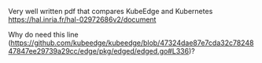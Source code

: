 Very well written pdf that compares KubeEdge and Kubernetes
https://hal.inria.fr/hal-02972686v2/document

Why do need this line (https://github.com/kubeedge/kubeedge/blob/47324dae87e7cda32c7824847847ee29739a29cc/edge/pkg/edged/edged.go#L336)?
